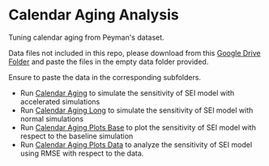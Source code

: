 # Calendar Aging Analysis

Tuning calendar aging from Peyman's dataset.

Data files not included in this repo, please download from
 this [Google Drive Folder](https://drive.google.com/drive/folders/1HMSKodHRnhgZWOlPLtjzm5fXx6zkhF-c?usp=sharing) and paste the files in the empty data folder provided. 
 
Ensure to paste the data in the corresponding subfolders.

- Run [Calendar Aging](./calendar_aging_sensitivity.ipynb) to simulate the sensitivity of SEI model with accelerated simulations
- Run [Calendar Aging Long](./calendar_aging_sensitivity.ipynb) to simulate the sensitivity of SEI model with normal simulations
- Run [Calendar Aging Plots Base](./calendar_aging_sens_ana_base.ipynb) to plot the sensitivity of SEI model with respect to the baseline simulation
- Run [Calendar Aging Plots Data](./calendar_aging_sens_ana_base.ipynb) to analyze the sensitivity of SEI model using RMSE with respect to the data.